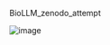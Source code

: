 BioLLM_zenodo_attempt

![image](https://github.com/user-attachments/assets/61848745-f272-48fe-b185-33e14c566987)
